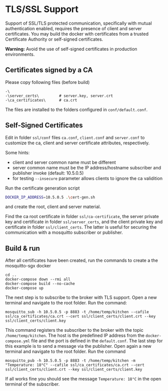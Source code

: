 # TLS/SSL Support
Support of SSL/TLS protected communication, specifically with mutual authentication enabled, requires the presence of client and server certificates. You may build 
the docker with certificates from a trusted Certificate Authority or self-signed certificates.

**Warning:** Avoid the use of self-signed certificates in production environments.

## Certificates signed by a CA

Please copy following files (before build)
```
-\       
-\server_certs\         # server.key, server.crt 
-\ca_certificates\      # ca.crt
```
The files are installed to the folders configured in `conf/default.conf`.

## Self-Signed Certificates 
Edit in folder `ssl/conf` files `ca.conf`, `client.conf` and `server.conf` to customize the ca, client and server certificate attributes, respectively.

Some hints:
- client and server common name must be different
- server common name must be the IP address/hostname subscriber and publisher invoke (default: 10.5.0.5)
- for testing `--insecure` parameter allows clients to ignore the ca validition

Run the certificate generation script
```sh
DOCKER_IP_ADDRESS=10.5.0.5 .\cert-gen.sh
``` 
and create the root, client and server material.

Find the ca root certificate in folder `ssl/ca-certificate`, the server private key and certificate in folder `ssl/server_certs`, and the client private key and certificate in folder `ssl/client_certs`. The latter is useful for securing the communication with a mosquitto subscriber or publisher. 

## Build & run
After all certificates have been created, run the commands to create a the mosquitto-sgx docker
```
cd ..
docker-compose down --rmi all
docker-compose build --no-cache
docker-compose up
```
The next step is to subscribe to the broker with TLS support. Open a new terminal and navigate to the root folder. 
Run the command:
```
mosquitto_sub -h 10.5.0.5 -p 8883 -t /home/temp/kitchen --cafile ssl/ca_certificates/ca.crt --cert ssl/client_certs/client.crt --key ssl/client_certs/client.key
```
This command registers the subscriber to the broker with the topic `/home/temp/kitchen`. The host
is the predefined IP address from the `docker-compose.yml` file and the port is defined in the
`default.conf`.
The last step for this example is to send a message via the publisher. Open again a new terminal and navigate to the
root folder. Run the command
```
mosquitto_pub -h 10.5.0.5 -p 8883 -t /home/temp/kitchen -m "Temperature: 18°C" --cafile ssl/ca_certificates/ca.crt --cert ssl/client_certs/client.crt --key ssl/client_certs/client.key
```
If all works fine you should see the message `Temperature: 18°C` in the open terminal of the subscriber. 
